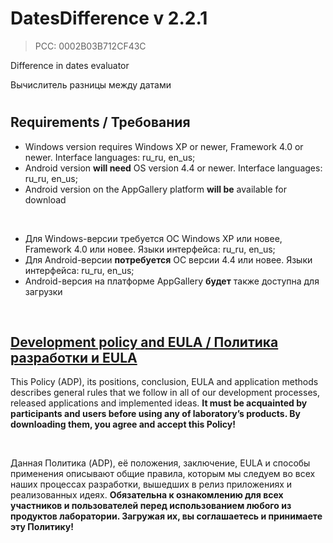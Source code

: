 # DatesDifference v 2.2.1
> PCC: 0002B03B712CF43C


Difference in dates evaluator

Вычислитель разницы между датами


#

## Requirements / Требования

- Windows version requires Windows XP or newer, Framework 4.0 or newer. Interface languages: ru_ru, en_us;
- Android version **will need** OS version 4.4 or newer. Interface languages: ru_ru, en_us;
- Android version on the AppGallery platform **will be** available for download

&nbsp;

- Для Windows-версии требуется ОС Windows XP или новее, Framework 4.0 или новее. Языки интерфейса: ru_ru, en_us;
- Для Android-версии **потребуется** ОС версии 4.4 или новее. Языки интерфейса: ru_ru, en_us;
- Android-версия на платформе AppGallery **будет** также доступна для загрузки

&nbsp;



## [Development policy and EULA / Политика разработки и EULA](https://github.com/adslbarxatov/adp)

This Policy (ADP), its positions, conclusion, EULA and application methods
describes general rules that we follow in all of our development processes, released applications and implemented ideas.
**It must be acquainted by participants and users before using any of laboratory’s products.
By downloading them, you agree and accept this Policy!**

&nbsp;

Данная Политика (ADP), её положения, заключение, EULA и способы применения
описывают общие правила, которым мы следуем во всех наших процессах разработки, вышедших в релиз приложениях
и реализованных идеях.
**Обязательна к ознакомлению для всех участников и пользователей перед использованием любого из продуктов лаборатории.
Загружая их, вы соглашаетесь и принимаете эту Политику!**
